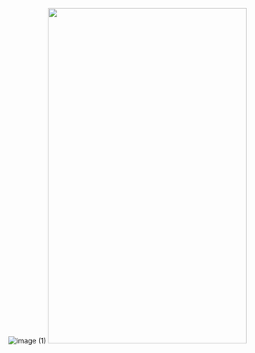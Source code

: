 ![image (1)](https://user-images.githubusercontent.com/40600831/135599917-12e862a9-2185-4ddc-b7f6-73a6af7dc2c8.png)
<img src="https://user-images.githubusercontent.com/40600831/135598994-42aa3798-cfe5-494c-bf7d-4e7d9e757d3e.jpg" width="400" height="675">
